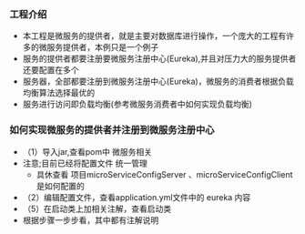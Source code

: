 ### 工程介绍
- 本工程是微服务的提供者，就是主要对数据库进行操作，一个庞大的工程有许多的微服务提供者，本例只是一个例子
- 服务的提供者都要注册要微服务注册中心(Eureka),并且对压力大的服务提供者还要配置在多个
- 服务器，全部都要注册到微服务注册中心(Eureka)，微服务的消费者根据负载均衡算法选择最优的
- 服务进行访问即负载均衡(参考微服务消费者中如何实现负载均衡)
### 如何实现微服务的提供者并注册到微服务注册中心
- （1）导入jar,查看pom中 微服务相关
- 注意;目前已经将配置文件 统一管理
    - 具休查看 项目microServiceConfigServer 、microServiceConfigClient是如何配置的
- （2）编辑配置文件，查看application.yml文件中的 eureka 内容
- （5）在启动类上加相关注解，查看启动类
- 根据步骤一步步看，其中都有注解说明
